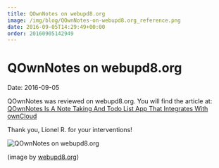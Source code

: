 ```yaml
---
title: QOwnNotes on webupd8.org
image: /img/blog/QOwnNotes-on-webupd8.org_reference.png
date: 2016-09-05T14:29:49+00:00
order: 20160905142949
---
```


# QOwnNotes on webupd8.org

<v-subheader class="blog">Date: 2016-09-05</v-subheader>

QOwnNotes was reviewed on webupd8.org. You will find the article at: [QOwnNotes Is A Note Taking And Todo List App That Integrates With ownCloud](http://www.webupd8.org/2016/09/qownnotes-is-note-taking-and-todo-list.html)

Thank you, Lionel R. for your interventions!

![QOwnNotes on webupd8.org](/img/blog/QOwnNotes-on-webupd8.org_reference.png "QOwnNotes on webupd8.org")

(image by [webupd8.org](http://www.webupd8.org/))
